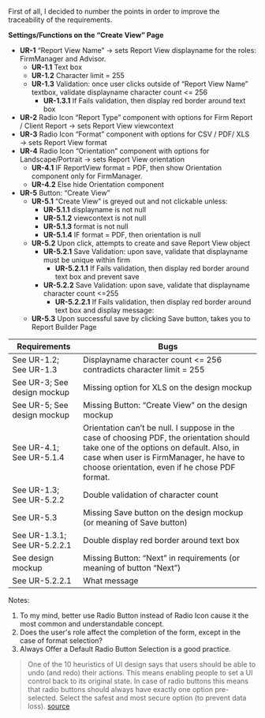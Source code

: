 First of all, I decided to number the points in order to improve the traceability of the requirements.

**Settings/Functions on the “Create View” Page**
- **UR-1** “Report View Name” → sets Report View displayname for the roles: FirmManager and Advisor.
  - **UR-1.1** Text box
  - **UR-1.2** Character limit = 255
  - **UR-1.3** Validation: once user clicks outside of “Report View Name” textbox, validate displayname character count <= 256
    - **UR-1.3.1** If Fails validation, then display red border around text box
- **UR-2** Radio Icon “Report Type” component with options for Firm Report / Client Report → sets Report View viewcontext
- **UR-3** Radio Icon “Format” component with options for CSV / PDF/ XLS → sets Report View format
- **UR-4** Radio Icon “Orientation” component with options for Landscape/Portrait → sets Report View orientation
  - **UR-4.1** IF ReportView format = PDF, then show Orientation component only for FirmManager.
  - **UR-4.2** Else hide Orientation component
- **UR-5** Button: “Create View”
  - **UR-5.1** “Create View” is greyed out and not clickable unless:
    - **UR-5.1.1** displayname is not null
    - **UR-5.1.2** viewcontext is not null
    - **UR-5.1.3** format is not null
    - **UR-5.1.4** IF format = PDF, then orientation is null
  - **UR-5.2** Upon click, attempts to create and save Report View object
    - **UR-5.2.1** Save Validation: upon save, validate that displayname must be unique within firm
      - **UR-5.2.1.1** If Fails validation, then display red border around text box and prevent save
    - **UR-5.2.2** Save Validation: upon save, validate that displayname character count <=255
      - **UR-5.2.2.1** If Fails validation, then display red border around text box and display message:
  - **UR-5.3** Upon successful save by clicking Save button, takes you to Report Builder Page

| Requirements |  Bugs  |
|--------------|--------|
|See UR-1.2; See UR-1.3| Displayname character count <= 256 contradicts сharacter limit = 255|
|See UR-3; See design mockup|Missing option for XLS on the design mockup|
|See UR-5; See design mockup|Missing Button: “Create View” on the design mockup |
|See UR-4.1; See UR-5.1.4| Orientation can’t be null. I suppose in the case of choosing PDF, the orientation should take one of the options on default. Also, in case when user is FirmManager, he have to choose orientation, even if he chose PDF format.|
|See UR-1.3; See UR-5.2.2|Double validation of character count|
|See UR-5.3|Missing Save button on the design mockup (or meaning of Save button)|
|See UR-1.3.1; See UR-5.2.2.1|Double display red border around text box|
|See design mockup|Missing Button: “Next” in requirements (or meaning of button “Next”)|
|See UR-5.2.2.1|What message|


Notes:
1.	To my mind, better use Radio Button instead of Radio Icon cause it the most common and understandable concept.
2.	Does the user's role affect the completion of the form, except in the case of format selection?
3.	Always Offer a Default Radio Button Selection is a good practice. 
>One of the 10 heuristics of UI design says that users should be able to undo (and redo) their actions. This means enabling people to set a UI control back to its original state. In case of radio buttons this means that radio buttons should always have exactly one option pre-selected. Select the safest and most secure option (to prevent data loss). [source](https://uxplanet.org/radio-buttons-ux-design-588e5c0a50dc)




